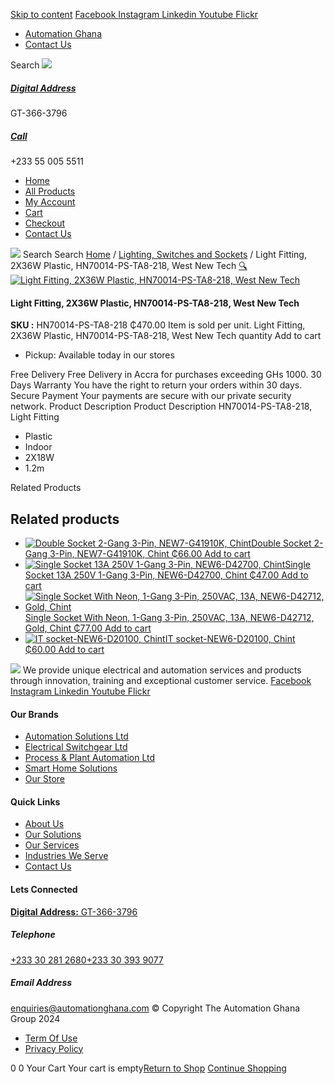 [Skip to content](https://store.automationghana.com/product/light-fitting-2x18w/#content)
[ Facebook ](https://www.facebook.com/automationgh/) [ Instagram ](https://www.instagram.com/automationgh/) [ Linkedin ](https://www.linkedin.com/company/the-automation-ghana-limited/) [ Youtube ](https://www.youtube.com/channel/UCurrRDUSm5oIW39VXjn1u0w) [ Flickr ](https://www.flickr.com/photos/181794037@N07/)
  * [ Automation Ghana ](https://automationghana.com)
  * [ Contact Us ](https://store.automationghana.com/contact/)


Search
[ ![](https://store.automationghana.com/wp-content/uploads/2024/04/Website-TAGG-Logo-BLUE.png) ](https://store.automationghana.com/)
[ ](https://maps.app.goo.gl/m4xeaagWCNbLk4jM6)
#####  [ Digital Address ](https://maps.app.goo.gl/m4xeaagWCNbLk4jM6)
GT-366-3796 
[ ](tel:+233550055511)
#####  [ Call ](tel:+233550055511)
+233 55 005 5511 
  * [Home](https://store.automationghana.com/)
  * [All Products](https://store.automationghana.com/shop/)
  * [My Account](https://store.automationghana.com/my-account/)
  * [Cart](https://store.automationghana.com/cart/)
  * [Checkout](https://store.automationghana.com/checkout/)
  * [Contact Us](https://store.automationghana.com/contact/)


[![](https://store.automationghana.com/wp-content/uploads/2024/04/AutomationGhana_logo_white.png)](https://store.automationghana.com)
Search
Search
[Home](https://store.automationghana.com) / [Lighting, Switches and Sockets](https://store.automationghana.com/product-category/lighting-switches-and-sockets/) / Light Fitting, 2X36W Plastic, HN70014-PS-TA8-218, West New Tech
[🔍](https://store.automationghana.com/product/light-fitting-2x18w/)
[![Light Fitting, 2X36W Plastic, HN70014-PS-TA8-218, West New Tech](https://store.automationghana.com/wp-content/uploads/2022/04/Light-Fitting.jpeg)](https://store.automationghana.com/wp-content/uploads/2022/04/Light-Fitting.jpeg)
####  Light Fitting, 2X36W Plastic, HN70014-PS-TA8-218, West New Tech 
**SKU :** HN70014-PS-TA8-218 
₵470.00
Item is sold per unit.
Light Fitting, 2X36W Plastic, HN70014-PS-TA8-218, West New Tech quantity
Add to cart
  * Pickup: Available today in our stores


Free Delivery 
Free Delivery in Accra for purchases exceeding GHs 1000. 
30 Days Warranty 
You have the right to return your orders within 30 days. 
Secure Payment 
Your payments are secure with our private security network. 
Product Description
Product Description
HN70014-PS-TA8-218, Light Fitting 
  * Plastic
  * Indoor
  * 2X18W
  * 1.2m


Related Products 
## Related products
  * [![Double Socket 2-Gang 3-Pin, NEW7-G41910K, Chint](https://store.automationghana.com/wp-content/uploads/2020/04/SOCKET-2-300x300.jpg)Double Socket 2-Gang 3-Pin, NEW7-G41910K, Chint ₵66.00 ](https://store.automationghana.com/product/double-socket-new7-g41910k-chint/)
[Add to cart](https://store.automationghana.com/product/light-fitting-2x18w/?add-to-cart=1540)
  * [![Single Socket 13A 250V 1-Gang 3-Pin, NEW6-D42700, Chint](https://store.automationghana.com/wp-content/uploads/2020/04/ONLINE-STORE-SOCKET-7-300x300.jpg)Single Socket 13A 250V 1-Gang 3-Pin, NEW6-D42700, Chint ₵47.00 ](https://store.automationghana.com/product/single-socket-new6-d42700-chint/)
[Add to cart](https://store.automationghana.com/product/light-fitting-2x18w/?add-to-cart=1527)
  * [![Single Socket With Neon, 1-Gang 3-Pin, 250VAC, 13A, NEW6-D42712, Gold, Chint](https://store.automationghana.com/wp-content/uploads/2020/04/ONLINE-STORE-SOCKET-5-300x300.jpg)Single Socket With Neon, 1-Gang 3-Pin, 250VAC, 13A, NEW6-D42712, Gold, Chint ₵77.00 ](https://store.automationghana.com/product/single-socket-new6-d42712-chint/)
[Add to cart](https://store.automationghana.com/product/light-fitting-2x18w/?add-to-cart=1529)
  * [![IT socket-NEW6-D20100, Chint](https://store.automationghana.com/wp-content/uploads/2020/04/DATA-Socket-1-1-300x300.jpg)IT socket-NEW6-D20100, Chint ₵60.00 ](https://store.automationghana.com/product/it-socket-new6-d20100-chint/)
[Add to cart](https://store.automationghana.com/product/light-fitting-2x18w/?add-to-cart=1515)


![](https://store.automationghana.com/wp-content/uploads/2024/04/AutomationGhana_logo_white.png)
We provide unique electrical and automation services and products through innovation, training and exceptional customer service.
[ Facebook ](https://www.facebook.com/automationgh/) [ Instagram ](https://www.instagram.com/automationgh/) [ Linkedin ](https://www.linkedin.com/company/the-automation-ghana-limited/) [ Youtube ](https://www.youtube.com/channel/UCurrRDUSm5oIW39VXjn1u0w) [ Flickr ](https://www.flickr.com/photos/181794037@N07/)
#### Our Brands
  * [ Automation Solutions Ltd ](https://store.automationghana.com/product/light-fitting-2x18w/)
  * [ Electrical Switchgear Ltd ](https://store.automationghana.com/product/light-fitting-2x18w/)
  * [ Process & Plant Automation Ltd ](https://store.automationghana.com/product/light-fitting-2x18w/)
  * [ Smart Home Solutions ](https://store.automationghana.com/product/light-fitting-2x18w/)
  * [ Our Store ](https://store.automationghana.com/product/light-fitting-2x18w/)


#### Quick Links
  * [ About Us ](https://store.automationghana.com/product/light-fitting-2x18w/)
  * [ Our Solutions ](https://store.automationghana.com/product/light-fitting-2x18w/)
  * [ Our Services ](https://store.automationghana.com/product/light-fitting-2x18w/)
  * [ Industries We Serve ](https://store.automationghana.com/product/light-fitting-2x18w/)
  * [ Contact Us ](https://store.automationghana.com/product/light-fitting-2x18w/)


#### Lets Connected
[**Digital Address:** GT-366-3796](https://maps.app.goo.gl/m4xeaagWCNbLk4jM6)
#####  Telephone 
[ +233 30 281 2680](tel:+233302812680)[+233 30 393 9077](https://store.automationghana.com/product/light-fitting-2x18w/+233303939077)
#####  Email Address 
enquiries@automationghana.com 
© Copyright The Automation Ghana Group 2024
  * [ Term Of Use ](https://store.automationghana.com/product/light-fitting-2x18w/)
  * [ Privacy Policy ](https://store.automationghana.com/product/light-fitting-2x18w/)


0
0
Your Cart
Your cart is empty[Return to Shop](https://store.automationghana.com/shop/)
[Continue Shopping](https://store.automationghana.com/product/light-fitting-2x18w/)
